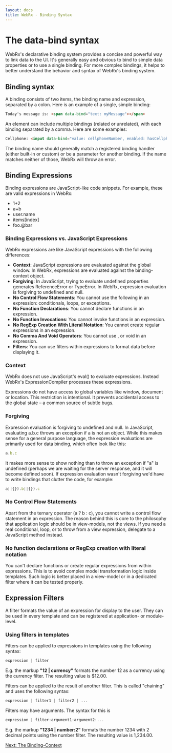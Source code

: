 ```yaml
---
layout: docs
title: WebRx - Binding Syntax
---
```

# The data-bind syntax

WebRx's declarative binding system provides a concise and powerful way to link data to the UI. It's generally easy and obvious to bind to simple data properties or to use a single binding. For more complex bindings, it helps to better understand the behavior and syntax of WebRx's binding system.

## Binding syntax

A binding consists of two items, the binding name and expression, separated by a colon. Here is an example of a single, simple binding:

```html
Today's message is: <span data-bind="text: myMessage"></span>
```

An element can include multiple bindings (related or unrelated), with each binding separated by a comma. Here are some examples:
 
```html
Cellphone: <input data-bind="value: cellphoneNumber, enabled: hasCellphone" />
```

The binding name should generally match a registered binding handler (either built-in or custom) or be a parameter for another binding. If the name matches neither of those, WebRx will throw an error.

## <a id="topic-binding-expressions"></a>Binding Expressions

Binding expressions are JavaScript-like code snippets. For example, these are valid expressions in WebRx:

- 1+2
- a+b
- user.name
- items[index]
- foo.@bar

### Binding Expressions vs. JavaScript Expressions

WebRx expressions are like JavaScript expressions with the following differences:

- **Context**: JavaScript expressions are evaluated against the global window. In WebRx, expressions are evaluated against the binding-context object.
- **Forgiving**: In JavaScript, trying to evaluate undefined properties generates ReferenceError or TypeError. In WebRx, expression evaluation is forgiving to undefined and null.
- **No Control Flow Statements**: You cannot use the following in an expression: conditionals, loops, or exceptions.
- **No Function Declarations**: You cannot declare functions in an expression.
- **No Function Invocations**: You cannot invoke functions in an expression.
- **No RegExp Creation With Literal Notation**: You cannot create regular expressions in an expression.
- **No Comma And Void Operators**: You cannot use , or void in an expression.
- **Filters**: You can use filters within expressions to format data before displaying it.

### Context

WebRx does not use JavaScript's eval() to evaluate expressions. Instead WebRx's ExpressionCompiler processes these expressions.

Expressions do not have access to global variables like window, document or location. This restriction is intentional. It prevents accidental access to the global state – a common source of subtle bugs.

### Forgiving

Expression evaluation is forgiving to undefined and null. In JavaScript, evaluating a.b.c throws an exception if a is not an object. While this makes sense for a general purpose language, the expression evaluations are primarily used for data binding, which often look like this:

```javascript
a.b.c
```

It makes more sense to show nothing than to throw an exception if "a" is undefined (perhaps we are waiting for the server response, and it will become defined soon). If expression evaluation wasn't forgiving we'd have to write bindings that clutter the code, for example:

```javascript
a||{}).b||{}).c
```

### No Control Flow Statements

Apart from the ternary operator (a ? b : c), you cannot write a control flow statement in an expression. The reason behind this is core to the philosophy that application logic should be in view-models, not the views. If you need a real conditional, loop, or to throw from a view expression, delegate to a JavaScript method instead.

### No function declarations or RegExp creation with literal notation

You can't declare functions or create regular expressions from within expressions. This is to avoid complex model transformation logic inside templates. Such logic is better placed in a view-model or in a dedicated filter where it can be tested properly. 

## <a id="topic-expression-filters"></a>Expression Filters

A filter formats the value of an expression for display to the user. They can be used in every template and can be registered at application- or module-level.

### Using filters in templates

Filters can be applied to expressions in templates using the following syntax:

```javascript
expression | filter
```

E.g. the markup **"12 | currency"** formats the number 12 as a currency using the currency filter. The resulting value is $12.00.

Filters can be applied to the result of another filter. This is called "chaining" and uses the following syntax:

```javascript
expression | filter1 | filter2 | ...
```

Filters may have arguments. The syntax for this is

```javascript
expression | filter:argument1:argument2:...
```

E.g. the markup **"1234 | number:2"** formats the number 1234 with 2 decimal points using the number filter. The resulting value is 1,234.00.

<!-- ### Built-in filters

- **currency**: Formats a number as a currency (ie $1,234.56). When no currency symbol is provided, default symbol for current locale is used.
-->

<a class="next-topic" href="/docs/binding-context.html#start">Next: The Binding-Context</a>